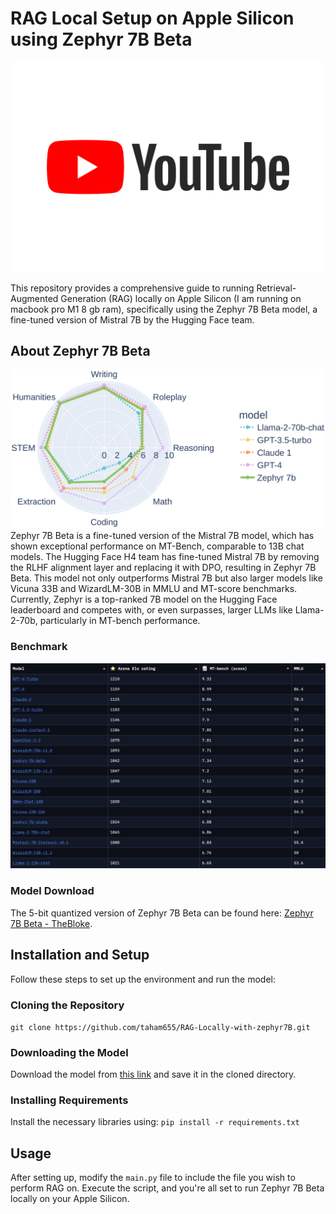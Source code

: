 # RAG Local Setup on Apple Silicon using Zephyr 7B Beta
[![DEMO](https://github.com/taham655/RAG-Locally-with-zephyr7B/blob/c1a58a1c40e8a9e9a18c3ac23a0bffb7be9dfe07/YouTube-Logo.wine.svg)](https://www.youtube.com/watch?v=MxJLjSyVpxY)



This repository provides a comprehensive guide to running Retrieval-Augmented Generation (RAG) locally on Apple Silicon (I am running on macbook pro M1 8 gb ram), specifically using the Zephyr 7B Beta model, a fine-tuned version of Mistral 7B by the Hugging Face team.


## About Zephyr 7B Beta
![Zephyr7B-beta](https://github.com/taham655/RAG-Locally-with-zephyr7B/blob/8fd561e52824dd265fb8d43200d66cffe7f4eb05/zephyr.png)
Zephyr 7B Beta is a fine-tuned version of the Mistral 7B model, which has shown exceptional performance on MT-Bench, comparable to 13B chat models. The Hugging Face H4 team has fine-tuned Mistral 7B by removing the RLHF alignment layer and replacing it with DPO, resulting in Zephyr 7B Beta. This model not only outperforms Mistral 7B but also larger models like Vicuna 33B and WizardLM-30B in MMLU and MT-score benchmarks. Currently, Zephyr is a top-ranked 7B model on the Hugging Face leaderboard and competes with, or even surpasses, larger LLMs like Llama-2-70b, particularly in MT-bench performance.

### Benchmark
![BenchMark](https://github.com/taham655/RAG-Locally-with-zephyr7B/blob/d3170ccdd1c31a228469f70b5705438c072d5630/benchmarks.png)

### Model Download
The 5-bit quantized version of Zephyr 7B Beta can be found here: [Zephyr 7B Beta - TheBloke](https://huggingface.co/TheBloke/zephyr-7B-beta-GGUF/blob/main/zephyr-7b-beta.Q5_K_S.gguf).


## Installation and Setup
Follow these steps to set up the environment and run the model:

### Cloning the Repository
`git clone https://github.com/taham655/RAG-Locally-with-zephyr7B.git`

### Downloading the Model
Download the model from [this link](https://huggingface.co/TheBloke/zephyr-7B-beta-GGUF/blob/main/zephyr-7b-beta.Q5_K_S.gguf) and save it in the cloned directory.

### Installing Requirements
Install the necessary libraries using:
`pip install -r requirements.txt`

## Usage
After setting up, modify the `main.py` file to include the file you wish to perform RAG on. Execute the script, and you're all set to run Zephyr 7B Beta locally on your Apple Silicon.
 
